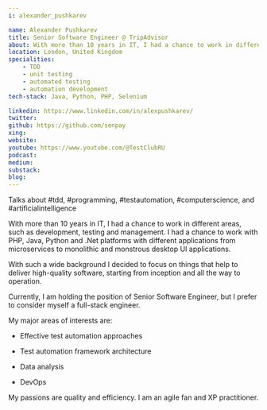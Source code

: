 ```yaml
---
i: alexander_pushkarev

name: Alexander Pushkarev
title: Senior Software Engineer @ TripAdvisor
about: With more than 10 years in IT, I had a chance to work in different areas, such as development, testing and management.
location: London, United Kingdom
specialities:
    - TDD
    - unit testing
    - automated testing
    - automation development
tech-stack: Java, Python, PHP, Selenium

linkedin: https://www.linkedin.com/in/alexpushkarev/
twitter:
github: https://github.com/senpay
xing:
website:
youtube: https://www.youtube.com/@TestClubRU
podcast:
medium:
substack:
blog:
---
```


Talks about #tdd, #programming, #testautomation, #computerscience, and #artificialintelligence

With more than 10 years in IT, I had a chance to work in different areas, such as development, testing and management. I had a chance to work with PHP, Java, Python and .Net platforms with different applications from microservices to monolithic and monstrous desktop UI applications.

With such a wide background I decided to focus on things that help to deliver high-quality software, starting from inception and all the way to operation.

Currently, I am holding the position of Senior Software Engineer, but I prefer to consider myself a full-stack engineer.

My major areas of interests are:

-   Effective test automation approaches

-   Test automation framework architecture

-   Data analysis

-   DevOps

My passions are quality and efficiency. I am an agile fan and XP practitioner.
